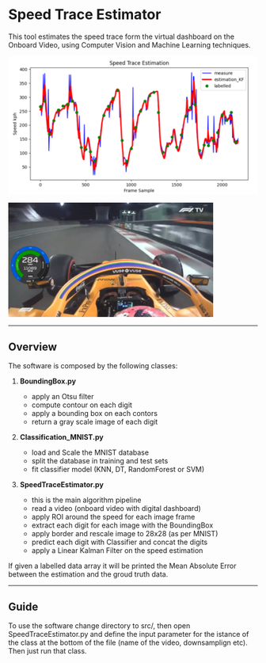 # Speed Trace Estimator
This tool estimates the speed trace form the virtual dashboard on the Onboard Video, using Computer Vision and Machine Learning techniques.

![](STE_estimation.png)


![](STE_image.png)

---

## Overview

The software is composed by the following classes:

1. **BoundingBox.py**
	- apply an Otsu filter
	- compute contour on each digit
	- apply a bounding box on each contors
	- return a gray scale image of each digit

2. **Classification_MNIST.py**
	- load and Scale the MNIST database
	- split the database in training and test sets
	- fit classifier model (KNN, DT, RandomForest or SVM)

3. **SpeedTraceEstimator.py**
	- this is the main algorithm pipeline
	- read a video (onboard video with digital dashboard)
	- apply ROI around the speed for each image frame
	- extract each digit for each image with the BoundingBox
	- apply border and rescale image to 28x28 (as per MNIST)
	- predict each digit with Classifier and concat the digits
	- apply a Linear Kalman Filter on the speed estimation


If given a labelled data array it will be printed the Mean Absolute Error between the estimation and the groud truth data.


--- 

## Guide

To use the software change directory to src/, then open SpeedTraceEstimator.py and define the input parameter for the istance of the class at the bottom of the file (name of the video, downsamplign etc).
Then just run that class.

